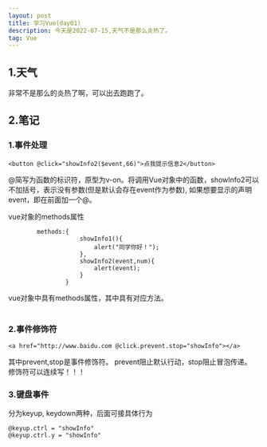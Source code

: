 ```yaml
---
layout: post
title: 学习Vue(day01)
description: 今天是2022-07-15,天气不是那么炎热了。
tag: Vue
---
```


## 1.天气
非常不是那么的炎热了啊，可以出去跑跑了。

## 2.笔记
### 1.事件处理
``` <button @click="showInfo2($event,66)">点我提示信息2</button> ```  
 
@简写为函数的标识符，原型为v-on。将调用Vue对象中的函数，showInfo2可以不加括号，表示没有参数(但是默认会存在event作为参数),
如果想要显示的声明event，即在前面加一个@。

vue对象的methods属性
```   
		methods:{
					showInfo1(){
						alert("同学你好！");
					},
					showInfo2(event,num){
						alert(event);
					}
				}
```
  
  vue对象中具有methods属性，其中具有对应方法。
  <br><br />


### 2.事件修饰符
```
<a href="http://www.baidu.com @click.prevent.stop="showInfo"></a>
```
其中prevent,stop是事件修饰符。
prevent阻止默认行动，stop阻止冒泡传递。
修饰符可以连续写！！！

### 3.键盘事件
分为keyup, keydown两种，后面可接具体行为
```
@keyup.ctrl = "showInfo"
@keyup.ctrl.y = "showInfo"
```
